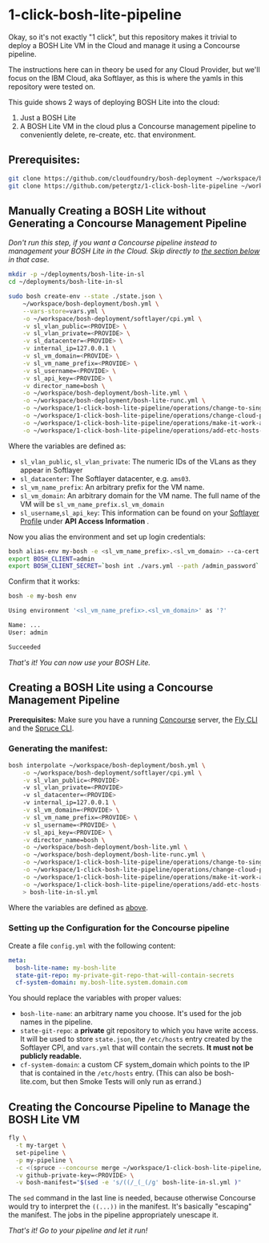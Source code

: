 # 1-click-bosh-lite-pipeline

Okay, so it's not exactly "1 click", but this repository makes it trivial to deploy a BOSH Lite VM in the Cloud and manage it using a Concourse pipeline.

The instructions here can in theory be used for any Cloud Provider, but we'll focus on the IBM Cloud, aka Softlayer, as this is where the yamls in this repository were tested on.

This guide shows 2 ways of deploying BOSH Lite into the cloud:
1. Just a BOSH Lite
2. A BOSH Lite VM in the cloud plus a Concourse management pipeline to conveniently delete, re-create, etc. that environment.

## Prerequisites:

```bash
git clone https://github.com/cloudfoundry/bosh-deployment ~/workspace/bosh-deployment
git clone https://github.com/petergtz/1-click-bosh-lite-pipeline ~/workspace/1-click-bosh-lite-pipeline
```

## Manually Creating a BOSH Lite without Generating a Concourse Management Pipeline

_Don't run this step, if you want a Concourse pipeline instead to management your BOSH Lite in the Cloud. Skip directly to [the section below](#creating-a-bosh-lite-using-a-concourse-management-pipeline) in that case._

```bash
mkdir -p ~/deployments/bosh-lite-in-sl
cd ~/deployments/bosh-lite-in-sl

sudo bosh create-env --state ./state.json \
    ~/workspace/bosh-deployment/bosh.yml \
    --vars-store=vars.yml \
    -o ~/workspace/bosh-deployment/softlayer/cpi.yml \
    -v sl_vlan_public=<PROVIDE> \
    -v sl_vlan_private=<PROVIDE> \
    -v sl_datacenter=<PROVIDE> \
    -v internal_ip=127.0.0.1 \
    -v sl_vm_domain=<PROVIDE> \
    -v sl_vm_name_prefix=<PROVIDE> \
    -v sl_username=<PROVIDE> \
    -v sl_api_key=<PROVIDE> \
    -v director_name=bosh \
    -o ~/workspace/bosh-deployment/bosh-lite.yml \
    -o ~/workspace/bosh-deployment/bosh-lite-runc.yml \
    -o ~/workspace/1-click-bosh-lite-pipeline/operations/change-to-single-dynamic-network-named-default.yml \
    -o ~/workspace/1-click-bosh-lite-pipeline/operations/change-cloud-provider-mbus-host.yml \
    -o ~/workspace/1-click-bosh-lite-pipeline/operations/make-it-work-again-workaround.yml \
    -o ~/workspace/1-click-bosh-lite-pipeline/operations/add-etc-hosts-entry.yml
```

Where the variables are defined as:
- `sl_vlan_public`, `sl_vlan_private`: The numeric IDs of the VLans as they appear in Softlayer
- `sl_datacenter`: The Softlayer datacenter, e.g. `ams03`.
- `sl_vm_name_prefix`: An arbitrary prefix for the VM name.
- `sl_vm_domain`: An arbitrary domain for the VM name. The full name of the VM will be `sl_vm_name_prefix.sl_vm_domain`
- `sl_username`,`sl_api_key`: This information can be found on your [Softlayer Profile](https://control.softlayer.com/account/user/profile) under **API Access Information** .

Now you alias the environment and set up login credentials:

```bash
bosh alias-env my-bosh -e <sl_vm_name_prefix>.<sl_vm_domain> --ca-cert <(bosh int ./vars.yml --path /director_ssl/ca)
export BOSH_CLIENT=admin
export BOSH_CLIENT_SECRET=`bosh int ./vars.yml --path /admin_password`
```

Confirm that it works:
```bash
bosh -e my-bosh env

Using environment '<sl_vm_name_prefix>.<sl_vm_domain>' as '?'

Name: ...
User: admin

Succeeded
```

_That's it! You can now use your BOSH Lite._


## Creating a BOSH Lite using a Concourse Management Pipeline

**Prerequisites:** Make sure you have a running [Concourse](https://concourse.ci) server, the [Fly CLI](https://concourse.ci/fly-cli.html) and the [Spruce CLI](https://github.com/geofffranks/spruce#how-do-i-get-started).

### Generating the manifest:
```bash
bosh interpolate ~/workspace/bosh-deployment/bosh.yml \
    -o ~/workspace/bosh-deployment/softlayer/cpi.yml \
    -v sl_vlan_public=<PROVIDE>
    -v sl_vlan_private=<PROVIDE>
    -v sl_datacenter=<PROVIDE>
    -v internal_ip=127.0.0.1 \
    -v sl_vm_domain=<PROVIDE> \
    -v sl_vm_name_prefix=<PROVIDE> \
    -v sl_username=<PROVIDE> \
    -v sl_api_key=<PROVIDE> \
    -v director_name=bosh \
    -o ~/workspace/bosh-deployment/bosh-lite.yml \
    -o ~/workspace/bosh-deployment/bosh-lite-runc.yml \
    -o ~/workspace/1-click-bosh-lite-pipeline/operations/change-to-single-dynamic-network-named-default.yml \
    -o ~/workspace/1-click-bosh-lite-pipeline/operations/change-cloud-provider-mbus-host.yml \
    -o ~/workspace/1-click-bosh-lite-pipeline/operations/make-it-work-again-workaround.yml \
    -o ~/workspace/1-click-bosh-lite-pipeline/operations/add-etc-hosts-entry.yml \
    > bosh-lite-in-sl.yml
```

Where the variables are defined as [above](#manually-creating-a-bosh-lite-without-generating-a-concourse-management-pipeline).

### Setting up the Configuration for the Concourse pipeline

Create a file `config.yml` with the following content:
```yaml
meta:
  bosh-lite-name: my-bosh-lite
  state-git-repo: my-private-git-repo-that-will-contain-secrets
  cf-system-domain: my.bosh-lite.system.domain.com
```

You should replace the variables with proper values:
- `bosh-lite-name`: an arbitrary name you choose. It's used for the job names in the pipeline.
- `state-git-repo`: a **private** git repository to which you have write access. It will be used to store `state.json`, the `/etc/hosts` entry created by the Softlayer CPI, and `vars.yml` that will contain the secrets. **It must not be publicly readable.**
- `cf-system-domain`: a custom CF system_domain which points to the IP that is contained in the `/etc/hosts` entry. (This can also be bosh-lite.com, but then Smoke Tests will only run as errand.)

## Creating the Concourse Pipeline to Manage the BOSH Lite VM

```bash
fly \
  -t my-target \
  set-pipeline \
  -p my-pipeline \
  -c <(spruce --concourse merge ~/workspace/1-click-bosh-lite-pipeline/template.yml ~/workspace/1-click-bosh-lite-pipeline/deploy-and-test-cf.yml config.yml) \
  -v github-private-key=<PROVIDE> \
  -v bosh-manifest="$(sed -e 's/((/_(_(/g' bosh-lite-in-sl.yml )"
```

The `sed` command in the last line is needed, because otherwise Concourse would try to interpret the `((...))` in the manifest. It's basically "escaping" the manifest. The jobs in the pipeline appropriately unescape it.

_That's it! Go to your pipeline and let it run!_
